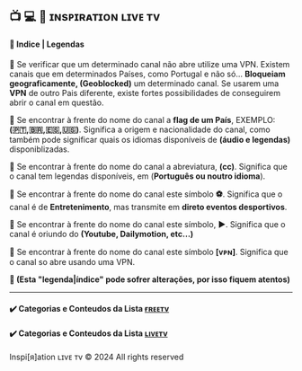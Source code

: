 
## 📺 💻 📱 ɪɴsᴘɪʀᴀᴛɪᴏɴ ʟɪvᴇ ᴛv


#### 📝 Indice | Legendas


📌 Se verificar que um determinado canal não abre utilize uma VPN. Existem canais que em determinados Países, como Portugal e não só... <b>Bloqueiam geograficamente, (Geoblocked)</b> um determinado canal. Se usarem uma <b>VPN</b> de outro Pais diferente, existe fortes possibilidades de conseguirem abrir o canal em questão.

📌 Se encontrar à frente do nome do canal a <b>flag de um País</b>, EXEMPLO: <b>(🇵🇹,🇧🇷,🇪🇸,🇺🇸)</b>. Significa a origem e nacionalidade do canal, como também pode significar quais os idiomas  disponíveis de <b>(áudio e legendas)</b> disponiblizadas.

📌 Se encontrar à frente do nome do canal a abreviatura, <b>(cc)</b>. Significa que o canal tem legendas disponíveis, em (<b>Português ou noutro idioma</b>).

📌 Se encontrar à frente do nome do canal este símbolo <b>⚽️</b>. Significa que o canal é de <b>Entretenimento</b>, mas transmite em <b>direto eventos desportivos</b>.

📌 Se encontrar à frente do nome do canal este símbolo, <b>▶️</b>. Significa que o canal é oriundo do <b>(Youtube, Dailymotion, etc...)</b>

📌 Se encontrar à frente do nome do canal este símbolo <b>[ᴠᴘɴ]</b>. Significa que o canal so abre usando uma VPN.

<b>📢 (Esta "legenda|índice" pode sofrer alterações, por isso fiquem atentos)</b>

---

#### ✔️ Categorias e Conteudos da Lista [ғʀᴇᴇᴛv](https://raw.githubusercontent.com/inspirationlinks/m3u/refs/heads/live/Lista%20Canais%20FREETV) 

#### ✔️ Categorias e Conteudos da Lista [ʟıᴠᴇᴛv](https://raw.githubusercontent.com/inspirationlinks/m3u/refs/heads/live/List%20Channels%20LiveTV) 

Inspi[я]ation ʟɪvᴇ ᴛv © 2024 All rights reserved
